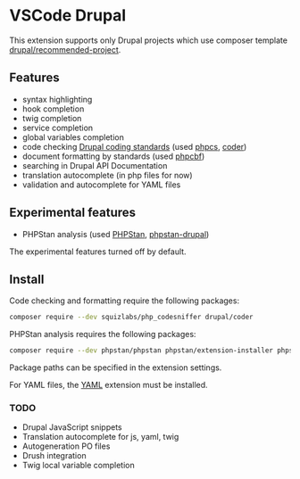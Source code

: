 # VSCode Drupal

This extension supports only Drupal projects which use composer template [drupal/recommended-project](https://github.com/drupal/recommended-project).

## Features
- syntax highlighting
- hook completion
- twig completion
- service completion
- global variables completion
- code checking [Drupal coding standards](https://www.drupal.org/docs/develop/standards) (used [phpcs](https://github.com/squizlabs/PHP_CodeSniffer), [coder](https://www.drupal.org/project/coder))
- document formatting by standards (used [phpcbf](https://github.com/squizlabs/PHP_CodeSniffer))
- searching in Drupal API Documentation
- translation autocomplete (in php files for now)
- validation and autocomplete for YAML files

## Experimental features
- PHPStan analysis (used [PHPStan](https://phpstan.org/), [phpstan-drupal](https://github.com/mglaman/phpstan-drupal))

The experimental features turned off by default.

## Install

Code checking and formatting require the following packages:

```bash
composer require --dev squizlabs/php_codesniffer drupal/coder
```

PHPStan analysis requires the following packages:

```bash
composer require --dev phpstan/phpstan phpstan/extension-installer phpstan/phpstan-deprecation-rules mglaman/phpstan-drupal
```

Package paths can be specified in the extension settings.

For YAML files, the [YAML](https://marketplace.visualstudio.com/items?itemName=redhat.vscode-yaml) extension must be installed.

### TODO
- Drupal JavaScript snippets
- Translation autocomplete for js, yaml, twig
- Autogeneration PO files
- Drush integration
- Twig local variable completion
